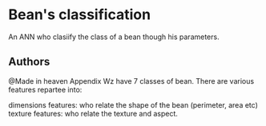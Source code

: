 # Bean's classification
An ANN who clasiify the class of a bean though his parameters.

## Authors
@Made in heaven
Appendix
Wz have 7 classes of bean. There are various features repartee into:

dimensions features: who relate the shape of the bean (perimeter, area etc)
texture features: who relate the texture and aspect.
